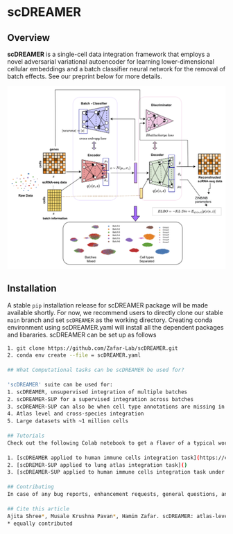 # scDREAMER
## Overview
**scDREAMER** is a single-cell data integration framework that employs a novel adversarial variational autoencoder for learning lower-dimensional cellular embeddings and a batch classifier neural network for the removal of batch effects. See our preprint below for more details. 

<img src='architecture.png'>


## Installation

A stable `pip` installation release for scDREAMER package will be made available shortly. For now, we recommend users to directly clone our stable `main` branch and set `scDREAMER` as the working directory. Creating conda environment using scDREAMER.yaml will install all the dependent packages and libararies. scDREAMER can be set up as follows 
```bash
1. git clone https://github.com/Zafar-Lab/scDREAMER.git
2. conda env create --file = scDREAMER.yaml

## What Computational tasks can be scDREAMER be used for?

'scDREAMER' suite can be used for:
1. scDREAMER, unsupervised integration of multiple batches
2. scDREAMER-SUP for a supervised integration across batches
3. scDREAMER-SUP can also be when cell type annotations are missing in the datasets i.e. 10%, 20%, 50%
4. Atlas level and cross-species integration
5. Large datasets with ~1 million cells

## Tutorials
Check out the following Colab notebook to get a flavor of a typical workflow for data integration using scDREAMER and scDREAMER-SUP:

1. [scDREAMER applied to human immune cells integration task](https://colab.research.google.com/drive/1UQ3pLd9UgSgsR8TqRFVWuYBy-doZpy2K?usp=sharing) 
2. [scDREMER-SUP applied to lung atlas integration task]()
3. [scDREAMER-SUP applied to human immune cells integration task under 50% missing cell labels setting]()

## Contributing
In case of any bug reports, enhancement requests, general questions, and other contributions, please create an issue. For more substantial contributions, please fork this repo, push your changes to your fork, and submit a pull request with a good commit message.

## Cite this article
Ajita Shree*, Musale Krushna Pavan*, Hamim Zafar. scDREAMER: atlas-level integration of single-cell datasets using deep generative model paired with adversarial classifier. bioRxiv 2022.07.12.499846; doi: https://doi.org/10.1101/2022.07.12.499846  
* equally contributed
